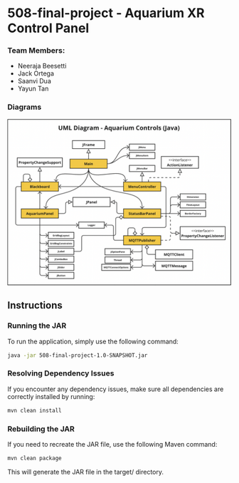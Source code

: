 # 508-final-project - Aquarium XR Control Panel

### Team Members:
- Neeraja Beesetti
- Jack Ortega
- Saanvi Dua
- Yayun Tan

### Diagrams
![UML Diagram for Java Aquarium Controls](https://github.com/nbeesetti/508-final-project/blob/5f4868e8c8f5e53b0e69ffa1bf80c14b2ae1ec55/UML-Java.png)

## Instructions

### Running the JAR

To run the application, simply use the following command:

```sh
java -jar 508-final-project-1.0-SNAPSHOT.jar
```

### Resolving Dependency Issues

If you encounter any dependency issues, make sure all dependencies are correctly installed by running:

```sh
mvn clean install
```

### Rebuilding the JAR
If you need to recreate the JAR file, use the following Maven command:

```sh
mvn clean package
```
This will generate the JAR file in the target/ directory.